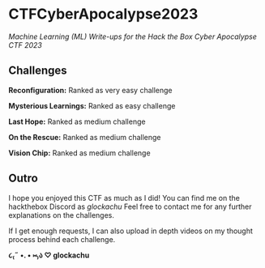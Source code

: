 # CTFCyberApocalypse2023
_Machine Learning (ML) Write-ups for the Hack the Box Cyber Apocalypse CTF 2023_

Challenges
-----------

**Reconfiguration:** Ranked as very easy challenge

**Mysterious Learnings:** Ranked as easy challenge

**Last Hope:**  Ranked as medium challenge

**On the Rescue:** Ranked as medium challenge

**Vision Chip:** Ranked as medium challenge


Outro
------
I hope you enjoyed this CTF as much as I did! You can find me on the hackthebox Discord as _glockachu_
Feel free to contact me for any further explanations on the challenges.

If I get enough requests, I can also upload in depth videos on my thought process behind each challenge. 


**૮₍˶ •. • ⑅₎ა ♡ glockachu**
